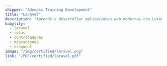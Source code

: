 ```yaml
---
shipper: "Ademass Training Development"
title: "Laravel"
description: "Aprende a desarrollar aplicaciones web modernas con Laravel, utilizando rutas, controladores, migraciones, Eloquent y Blade para construir proyectos escalables."
habylity:
  - laravel
  - rutas
  - controladores
  - migraciones
  - eloquent
image: "/img/certified/laravel.png"
link: "/PDF/certified/laravel.pdf"
---
```

